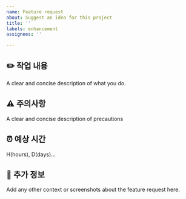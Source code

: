```yaml
---
name: Feature request
about: Suggest an idea for this project
title: ''
labels: enhancement
assignees: ''

---
```


## ✏️ 작업 내용

A clear and concise description of what you do.

## ⚠️ 주의사항

A clear and concise description of precautions

## ⏰ 예상 시간

H(hours), D(days)...

## 🔎 추가 정보

Add any other context or screenshots about the feature request here.
